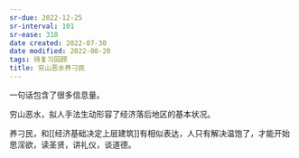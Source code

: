 ```yaml
---
sr-due: 2022-12-25
sr-interval: 101
sr-ease: 310
date created: 2022-07-30
date modified: 2022-08-20
tags: 待复习回顾
title: 穷山恶水养刁民
---
```


一句话包含了很多信息量。

穷山恶水，拟人手法生动形容了经济落后地区的基本状况。

养刁民，和[[经济基础决定上层建筑]]有相似表达，人只有解决温饱了，才能开始思淫欲，读圣贤，讲礼仪，谈道德。
